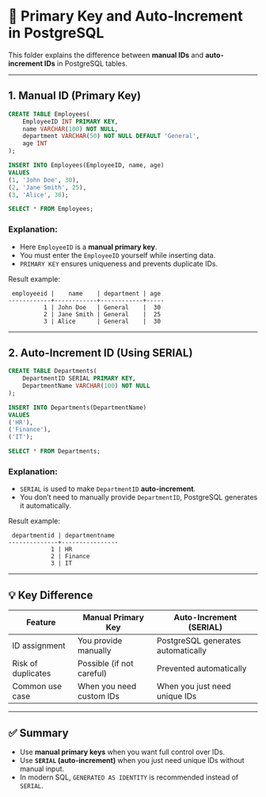 # 📘 Primary Key and Auto-Increment in PostgreSQL

This folder explains the difference between **manual IDs** and **auto-increment IDs** in PostgreSQL tables.

---

## 1. Manual ID (Primary Key)

```sql
CREATE TABLE Employees(
    EmployeeID INT PRIMARY KEY,
    name VARCHAR(100) NOT NULL,
    department VARCHAR(50) NOT NULL DEFAULT 'General',
    age INT
);

INSERT INTO Employees(EmployeeID, name, age)
VALUES
(1, 'John Doe', 30),
(2, 'Jane Smith', 25),
(3, 'Alice', 30);

SELECT * FROM Employees;
```

### Explanation:

- Here `EmployeeID` is a **manual primary key**.
- You must enter the `EmployeeID` yourself while inserting data.
- `PRIMARY KEY` ensures uniqueness and prevents duplicate IDs.

Result example:

```
 employeeid |    name    | department | age
------------+------------+------------+-----
          1 | John Doe   | General    |  30
          2 | Jane Smith | General    |  25
          3 | Alice      | General    |  30
```

---

## 2. Auto-Increment ID (Using SERIAL)

```sql
CREATE TABLE Departments(
    DepartmentID SERIAL PRIMARY KEY,
    DepartmentName VARCHAR(100) NOT NULL
);

INSERT INTO Departments(DepartmentName)
VALUES
('HR'),
('Finance'),
('IT');

SELECT * FROM Departments;
```

### Explanation:

- `SERIAL` is used to make `DepartmentID` **auto-increment**.
- You don’t need to manually provide `DepartmentID`, PostgreSQL generates it automatically.

Result example:

```
 departmentid | departmentname
--------------+----------------
            1 | HR
            2 | Finance
            3 | IT
```

---

## 💡 Key Difference

| Feature            | Manual Primary Key        | Auto-Increment (SERIAL)            |
| ------------------ | ------------------------- | ---------------------------------- |
| ID assignment      | You provide manually      | PostgreSQL generates automatically |
| Risk of duplicates | Possible (if not careful) | Prevented automatically            |
| Common use case    | When you need custom IDs  | When you just need unique IDs      |

---

## ✅ Summary

- Use **manual primary keys** when you want full control over IDs.
- Use **`SERIAL` (auto-increment)** when you just need unique IDs without manual input.
- In modern SQL, `GENERATED AS IDENTITY` is recommended instead of `SERIAL`.
